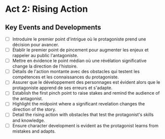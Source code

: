 # Act 2: Rising Action
## Key Events and Developments
- [ ] Introduire le premier point d'intrigue où le protagoniste prend une décision pour avancer.
- [ ] Établir le premier point de pincement pour augmenter les enjeux et rappeler au public l'antagoniste.
- [ ] Mettre en évidence le point médian où une révélation significative change la direction de l'histoire.
- [ ] Détails de l'action montante avec des obstacles qui testent les compétences et les connaissances du protagoniste.
- [ ] Assurer que le développement des personnages est évident alors que le protagoniste apprend de ses erreurs et s'adapte.
- [ ] Establish the first pinch point to raise stakes and remind the audience of the antagonist.
- [ ] Highlight the midpoint where a significant revelation changes the direction of the story.
- [ ] Detail the rising action with obstacles that test the protagonist's skills and knowledge.
- [ ] Ensure character development is evident as the protagonist learns from mistakes and adapts.
